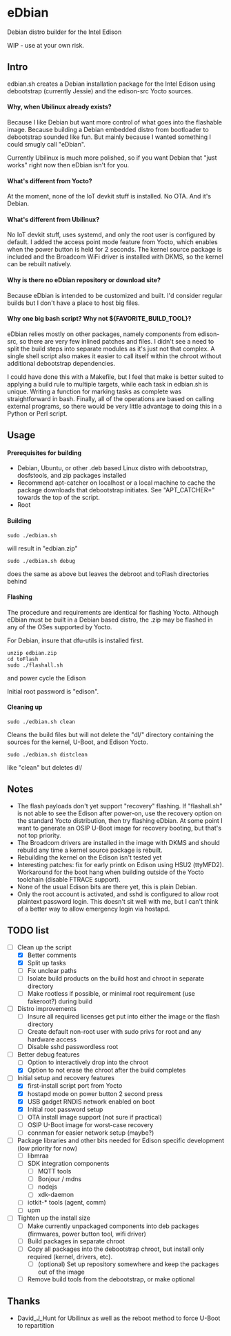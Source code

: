 eDbian
======

Debian distro builder for the Intel Edison

WIP - use at your own risk.



## Intro

edbian.sh creates a Debian installation package for the Intel Edison using debootstrap (currently Jessie) and the edison-src Yocto sources.

#### Why, when Ubilinux already exists?

Because I like Debian but want more control of what goes into the flashable image.  Because building a Debian embedded distro from bootloader to debootstrap sounded like fun.  But mainly because I wanted something I could smugly call "eDbian".

Currently Ubilinux is much more polished, so if you want Debian that "just works" right now then eDbian isn't for you.

#### What's different from Yocto?

At the moment, none of the IoT devkit stuff is installed.  No OTA.  And it's Debian.

#### What's different from Ubilinux?

No IoT devkit stuff, uses systemd, and only the root user is configured by default.  I added the access point mode feature from Yocto, which enables when the power button is held for 2 seconds.  The kernel source package is included and the Broadcom WiFi driver is installed with DKMS, so the kernel can be rebuilt natively.

#### Why is there no eDbian repository or download site?

Because eDbian is intended to be customized and built.  I'd consider regular builds but I don't have a place to host big files.

#### Why one big bash script?  Why not ${FAVORITE_BUILD_TOOL}?

eDbian relies mostly on other packages, namely components from edison-src, so there are very few inlined patches and files.  I didn't see a need to split the build steps into separate modules as it's just not that complex.  A single shell script also makes it easier to call itself within the chroot without additional debootstrap dependencies.

I could have done this with a Makefile, but I feel that make is better suited to applying a build rule to multiple targets, while each task in edbian.sh is unique.  Writing a function for marking tasks as complete was straightforward in bash.  Finally, all of the operations are based on calling external programs, so there would be very little advantage to doing this in a Python or Perl script.

## Usage

#### Prerequisites for building

- Debian, Ubuntu, or other .deb based Linux distro with debootstrap, dosfstools, and zip packages installed
- Recommend apt-catcher on localhost or a local machine to cache the package downloads that debootstrap initiates.  See "APT_CATCHER=" towards the top of the script.
- Root

#### Building

```
sudo ./edbian.sh
```

will result in "edbian.zip"

```
sudo ./edbian.sh debug
```

does the same as above but leaves the debroot and toFlash directories behind

#### Flashing

The procedure and requirements are identical for flashing Yocto.  Although eDbian must be built in a Debian based distro, the .zip may be flashed in any of the OSes supported by Yocto.

For Debian, insure that dfu-utils is installed first.

```
unzip edbian.zip
cd toFlash
sudo ./flashall.sh
```

and power cycle the Edison

Initial root password is "edison".

#### Cleaning up

```
sudo ./edbian.sh clean
```

Cleans the build files but will not delete the "dl/" directory containing the sources for the kernel, U-Boot, and Edison Yocto.

```
sudo ./edbian.sh distclean
```

like "clean" but deletes dl/

## Notes

- The flash payloads don't yet support "recovery" flashing.  If "flashall.sh" is not able to see the Edison after power-on, use the recovery option on the standard Yocto distribution, then try flashing eDbian.  At some point I want to generate an OSIP U-Boot image for recovery booting, but that's not top priority.
- The Broadcom drivers are installed in the image with DKMS and should rebuild any time a kernel source package is rebuilt.
- Rebuilding the kernel on the Edison isn't tested yet
- Interesting patches: fix for early printk on Edison using HSU2 (ttyMFD2).  Workaround for the boot hang when building outside of the Yocto toolchain (disable FTRACE support).
- None of the usual Edison bits are there yet, this is plain Debian.
- Only the root account is activated, and sshd is configured to allow root plaintext password login.  This doesn't sit well with me, but I can't think of a better way to allow emergency login via hostapd.

## TODO list

- [ ] Clean up the script
	- [X] Better comments
	- [X] Split up tasks
	- [ ] Fix unclear paths
	- [ ] Isolate build products on the build host and chroot in separate directory
	- [ ] Make rootless if possible, or minimal root requirement (use fakeroot?) during build
- [ ] Distro improvements
	- [ ] Insure all required licenses get put into either the image or the flash directory
	- [ ] Create default non-root user with sudo privs for root and any hardware access
	- [ ] Disable sshd passwordless root
- [ ] Better debug features
	- [ ] Option to interactively drop into the chroot
	- [X] Option to not erase the chroot after the build completes
- [ ] Initial setup and recovery features
	- [X] first-install script port from Yocto
	- [X] hostapd mode on power button 2 second press
	- [X] USB gadget RNDIS network enabled on boot
	- [X] Initial root password setup
	- [ ] OTA install image support (not sure if practical)
	- [ ] OSIP U-Boot image for worst-case recovery
	- [ ] connman for easier network setup (maybe?)
- [ ] Package libraries and other bits needed for Edison specific development (low priority for now)
	- [ ] libmraa
	- [ ] SDK integration components
		- [ ] MQTT tools
		- [ ] Bonjour / mdns
		- [ ] nodejs
		- [ ] xdk-daemon
	- [ ] iotkit-* tools (agent, comm)
	- [ ] upm
- [ ] Tighten up the install size
	- [ ] Make currently unpackaged components into deb packages (firmwares, power button tool, wifi driver)
	- [ ] Build packages in separate chroot
	- [ ] Copy all packages into the debootstrap chroot, but install only required (kernel, drivers, etc).
		- [ ] (optional) Set up repository somewhere and keep the packages out of the image
	- [ ] Remove build tools from the debootstrap, or make optional

## Thanks

- David_J_Hunt for Ubilinux as well as the reboot method to force U-Boot to repartition
